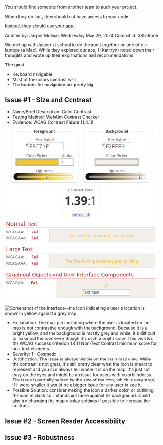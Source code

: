 You should find someone from another team to audit your project.

When they do that, they should not have access to your code.

Instead, they should use your app.



Audited by: Jasper Molinas
Wednesday May 29, 2024
Commit id: 385a6be5

We met up with Jasper at school to do the audit together on one of our laptops (a Mac). While they explored our app, I (Kathryn) noted down their thoughts and wrote up their explanations and recommendations. 

The good:
- Keyboard navigable
- Most of the colors contrast well
- The buttons for navigation are pretty big

## Issue #1 - Size and Contrast

- Name/Brief Description: Color Contrast
- Testing Method: WebAim Contrast Checker
- Evidence: WCAG Contrast Failure (1.4.11)

![Screenshot of the WebAim contrast checker showing all tests failing.](/docs/contrast1.png)

![Screenshot of the interface--the icon indicating a user's location is shown in yellow against a grey map.](/docs/contrast2.png)

- Explanation: The map pin indicating where the user is located on the map is not contrastive enough with the background. Because it is a bright yellow, and the background is mostly grey and white, it's difficult to make out the icon even though it's such a bright color. This violates the WCAG success criterion 1.4.11 Non-Text Contrast minimum score for non-text elements. 
- Severity: 1 - Cosmetic
- Justification: The issue is always visible on the main map view. While the contrast is not great, it's still pretty clear what the icon is meant to represent and you can always tell where it is on the map. It's just not easy on the eyes and might be an issue for users with colorblindness. The issue is partially helped by the size of the icon, which is very large; if it were smaller it would be a bigger issue for any user to see it.
- Possible Solution: consider making the icon a darker color, or outlining the icon in black so it stands out more against he background. Could also try changing the map display settings if possible to increase the contrast.

## Issue #2 - Screen Reader Accessibility



## Issue #3 - Robustness